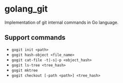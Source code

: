 # golang_git
Implementation of git internal commands in Go language.

## Support commands
* `gogit init <path>`
* `gogit hash-object <file_name>`
* `gogit cat-file -t|-s|-p <object_hash>`
* `gogit ls-tree <tree_hash>`
* `gogit mktree`
* `gogit checkout [-path <path>] <tree_hash>`
